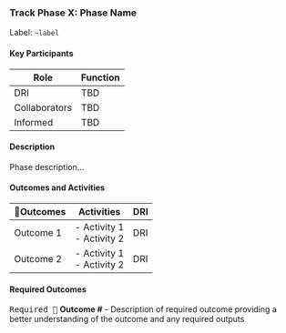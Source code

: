 ### Track Phase X: Phase Name

Label: `~label`

#### Key Participants
<!-- this table outlines the individuals contributing (or informed) for this phase. DRI - Directly Responsible Individual, Collaborators - Active participation in the phase, Informed - kept up to date on the outcomes -->

| Role |Function|
|---|---|
| DRI | TBD |
| Collaborators | TBD|
| Informed | TBD |

#### Description

Phase description...
<!-- The description should capture the intent of the phase. Why does it exist and what are the basic motions involved with the phase? Be clear and write with brevity. 

example from build > launch:

"After launch, the Product Manager and Product Designer should pay close attention to product usage data. This starts by ensuring your AMAU is instrumented and reporting as you expect. From there consider how the feature has impacted GMAU and SMAU. At this point you should also solicit customer feedback to guide follow-on iterative improvements, until success metrics are achieved/exceeded and a decision can be made that the product experience is sufficient. To create a combined and ongoing quantitative and qualitative feedback loop, the following activities are recommended:"
-->

#### Outcomes and Activities
<!-- The outcomes and related activities table below should capture the outcomes (recommended, or required) and the associated activities team members should consider deploying to achieve that outcome. Start by defining the outcomes, and layer in the activities where appropriate. If an outcome is required designate it in **bold** and use the 🔎 emoji. 
example: 
outcomes / outputs = What must be accomplished during the phase
activities = opportunities and suggestions to satisfy the outcomes / outputs
DRI = who is responsible for ensuring this outcome is completed (Product Manager, Engineering, Product Designer, SET, etc...)
-->
| 🔎Outcomes | Activities | DRI |
|---|---|---|
| Outcome 1 | - Activity 1 <br> - Activity 2 <br> | DRI |
| Outcome 2 | - Activity 1 <br> - Activity 2 | DRI|

#### Required Outcomes

<kbd class="required">Required 🔎</kbd>
**Outcome #** - Description of required outcome providing a better understanding of the outcome and any required outputs
